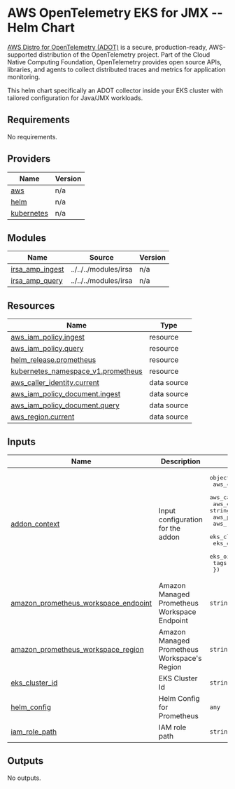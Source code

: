# AWS OpenTelemetry EKS for JMX -- Helm Chart

[AWS Distro for OpenTelemetry (ADOT)](https://aws-otel.github.io/) is a secure,
production-ready, AWS-supported distribution of the OpenTelemetry project.
Part of the Cloud Native Computing Foundation, OpenTelemetry provides open
source APIs, libraries, and agents to collect distributed traces and metrics
for application monitoring.

This helm chart specifically an ADOT collector inside your EKS cluster with
tailored configuration for Java/JMX workloads.

<!--- BEGIN_TF_DOCS --->

## Requirements

No requirements.

## Providers

| Name                                                                  | Version |
| --------------------------------------------------------------------- | ------- |
| <a name="provider_aws"></a> [aws](#provider_aws)                      | n/a     |
| <a name="provider_helm"></a> [helm](#provider_helm)                   | n/a     |
| <a name="provider_kubernetes"></a> [kubernetes](#provider_kubernetes) | n/a     |

## Modules

| Name                                                                             | Source                | Version |
| -------------------------------------------------------------------------------- | --------------------- | ------- |
| <a name="module_irsa_amp_ingest"></a> [irsa_amp_ingest](#module_irsa_amp_ingest) | ../../../modules/irsa | n/a     |
| <a name="module_irsa_amp_query"></a> [irsa_amp_query](#module_irsa_amp_query)    | ../../../modules/irsa | n/a     |

## Resources

| Name                                                                                                                                  | Type        |
| ------------------------------------------------------------------------------------------------------------------------------------- | ----------- |
| [aws_iam_policy.ingest](https://registry.terraform.io/providers/hashicorp/aws/latest/docs/resources/iam_policy)                       | resource    |
| [aws_iam_policy.query](https://registry.terraform.io/providers/hashicorp/aws/latest/docs/resources/iam_policy)                        | resource    |
| [helm_release.prometheus](https://registry.terraform.io/providers/hashicorp/helm/latest/docs/resources/release)                       | resource    |
| [kubernetes_namespace_v1.prometheus](https://registry.terraform.io/providers/hashicorp/kubernetes/latest/docs/resources/namespace_v1) | resource    |
| [aws_caller_identity.current](https://registry.terraform.io/providers/hashicorp/aws/latest/docs/data-sources/caller_identity)         | data source |
| [aws_iam_policy_document.ingest](https://registry.terraform.io/providers/hashicorp/aws/latest/docs/data-sources/iam_policy_document)  | data source |
| [aws_iam_policy_document.query](https://registry.terraform.io/providers/hashicorp/aws/latest/docs/data-sources/iam_policy_document)   | data source |
| [aws_region.current](https://registry.terraform.io/providers/hashicorp/aws/latest/docs/data-sources/region)                           | data source |

## Inputs

| Name | Description | Type | Default | Required |
|------|-------------|------|---------|:--------:|
| <a name="input_addon_context"></a> [addon\_context](#input\_addon\_context) | Input configuration for the addon | <pre>object({<br>    aws_caller_identity_account_id = string<br>    aws_caller_identity_arn        = string<br>    aws_eks_cluster_endpoint       = string<br>    aws_partition_id               = string<br>    aws_region_name                = string<br>    eks_cluster_id                 = string<br>    eks_oidc_issuer_url            = string<br>    eks_oidc_provider_arn          = string<br>    tags                           = map(string)<br>  })</pre> | n/a | yes |
| <a name="input_amazon_prometheus_workspace_endpoint"></a> [amazon\_prometheus\_workspace\_endpoint](#input\_amazon\_prometheus\_workspace\_endpoint) | Amazon Managed Prometheus Workspace Endpoint | `string` | `null` | no |
| <a name="input_amazon_prometheus_workspace_region"></a> [amazon\_prometheus\_workspace\_region](#input\_amazon\_prometheus\_workspace\_region) | Amazon Managed Prometheus Workspace's Region | `string` | `null` | no |
| <a name="input_eks_cluster_id"></a> [eks\_cluster\_id](#input\_eks\_cluster\_id) | EKS Cluster Id | `string` | n/a | yes |
| <a name="input_helm_config"></a> [helm\_config](#input\_helm\_config) | Helm Config for Prometheus | `any` | `{}` | no |
| <a name="input_iam_role_path"></a> [iam\_role\_path](#input\_iam\_role\_path) | IAM role path | `string` | `"/"` | no |

## Outputs

No outputs.

<!--- END_TF_DOCS --->
